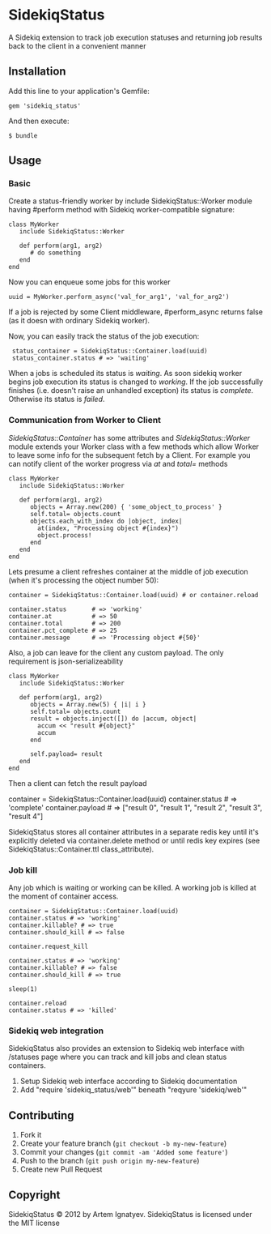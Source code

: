 # SidekiqStatus

A Sidekiq extension to track job execution statuses and returning job results back to the client in a convenient manner

## Installation

Add this line to your application's Gemfile:

    gem 'sidekiq_status'

And then execute:

    $ bundle

## Usage

### Basic

Create a status-friendly worker by include SidekiqStatus::Worker module having #perform method with Sidekiq worker-compatible signature:

    class MyWorker
       include SidekiqStatus::Worker

       def perform(arg1, arg2)
          # do something
       end
    end

Now you can enqueue some jobs for this worker

    uuid = MyWorker.perform_async('val_for_arg1', 'val_for_arg2')

If a job is rejected by some Client middleware, #perform_async returns false (as it doesn with ordinary Sidekiq worker).

Now, you can easily track the status of the job execution:

     status_container = SidekiqStatus::Container.load(uuid)
     status_container.status # => 'waiting'

When a jobs is scheduled its status is *waiting*. As soon sidekiq worker begins job execution its status is changed to *working*.
If the job successfully finishes (i.e. doesn't raise an unhandled exception) its status is *complete*. Otherwise its status is *failed*.

### Communication from Worker to Client

*SidekiqStatus::Container* has some attributes and *SidekiqStatus::Worker* module extends your Worker class with a few methods which allow Worker to leave
some info for the subsequent fetch by a Client. For example you can notify client of the worker progress via *at* and *total=* methods

    class MyWorker
       include SidekiqStatus::Worker

       def perform(arg1, arg2)
          objects = Array.new(200) { 'some_object_to_process' }
          self.total= objects.count
          objects.each_with_index do |object, index|
            at(index, "Processing object #{index}")
            object.process!
          end
       end
    end

Lets presume a client refreshes container at the middle of job execution (when it's processing the object number 50):

    container = SidekiqStatus::Container.load(uuid) # or container.reload

    container.status       # => 'working'
    container.at           # => 50
    container.total        # => 200
    container.pct_complete # => 25
    container.message      # => 'Processing object #{50}'

Also, a job can leave for the client any custom payload. The only requirement is json-serializeability

    class MyWorker
       include SidekiqStatus::Worker

       def perform(arg1, arg2)
          objects = Array.new(5) { |i| i }
          self.total= objects.count
          result = objects.inject([]) do |accum, object|
            accum << "result #{object}"
            accum
          end

          self.payload= result
       end
    end


Then a client can fetch the result payload

   container = SidekiqStatus::Container.load(uuid)
   container.status  # => 'complete'
   container.payload # => ["result 0", "result 1", "result 2", "result 3", "result 4"]

SidekiqStatus stores all container attributes in a separate redis key until it's explicitly deleted via container.delete method
or until redis key expires (see SidekiqStatus::Container.ttl class_attribute).

### Job kill

Any job which is waiting or working can be killed. A working job is killed at the moment of container access.

    container = SidekiqStatus::Container.load(uuid)
    container.status # => 'working'
    container.killable? # => true
    container.should_kill # => false

    container.request_kill

    container.status # => 'working'
    container.killable? # => false
    container.should_kill # => true

    sleep(1)

    container.reload
    container.status # => 'killed'

### Sidekiq web integration

SidekiqStatus also provides an extension to Sidekiq web interface with /statuses page where you can track and kill jobs
and clean status containers.

   1. Setup Sidekiq web interface according to Sidekiq documentation
   2. Add "require 'sidekiq_status/web'" beneath "reqyure 'sidekiq/web'"

## Contributing

1. Fork it
2. Create your feature branch (`git checkout -b my-new-feature`)
3. Commit your changes (`git commit -am 'Added some feature'`)
4. Push to the branch (`git push origin my-new-feature`)
5. Create new Pull Request


## Copyright

SidekiqStatus © 2012 by Artem Ignatyev. SidekiqStatus is licensed under the MIT license

